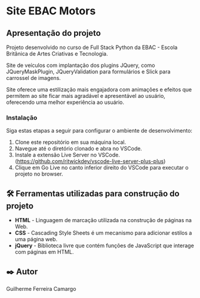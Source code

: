 # Site EBAC Motors

## Apresentação do projeto

Projeto desenvolvido no curso de Full Stack Python da EBAC - Escola Britânica de Artes Criativas e Tecnologia.

Site de veículos com implantação dos plugins JQuery, como JQueryMaskPlugin, JQueryValidation para formulários e Slick
para carrossel de imagens.

Site oferece uma estilização mais engajadora com animações e efeitos que permitem ao site ficar mais agradável e
apresentável ao usuário, oferecendo uma melhor experiência ao usuário.

### Instalação

Siga estas etapas a seguir para configurar o ambiente de desenvolvimento:

1. Clone este repositório em sua máquina local.
2. Navegue até o diretório clonado e abra no VSCode.
3. Instale a extensão Live Server no VSCode. (https://github.com/ritwickdey/vscode-live-server-plus-plus)
4. Clique em Go Live no canto inferior direito do VSCode para executar o projeto no browser.

## 🛠️ Ferramentas utilizadas para construção do projeto

* **HTML** - Linguagem de marcação utilizada na construção de páginas na Web.
* **CSS** - Cascading Style Sheets é um mecanismo para adicionar estilos a uma página web.
* **jQuery** - Biblioteca livre que contém funções de JavaScript que interage com páginas em HTML.

## ✒️ Autor

Guilherme Ferreira Camargo
